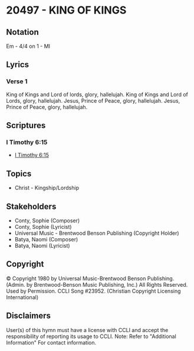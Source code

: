 # 20497 - KING OF KINGS

## Notation

Em - 4/4 on 1 - MI

## Lyrics

### Verse 1

King of Kings and Lord of lords, glory, hallelujah. King of Kings and Lord of Lords, glory, hallelujah. Jesus, Prince of Peace, glory, hallelujah. Jesus, Prince of Peace, glory, hallelujah.


## Scriptures

### I Timothy 6:15

- [I Timothy 6:15](https://www.biblegateway.com/passage/?search=I%20Timothy%206%3A15)


## Topics

- Christ - Kingship/Lordship

## Stakeholders

- Conty, Sophie (Composer)
- Conty, Sophie (Lyricist)
- Universal Music - Brentwood Benson Publishing (Copyright Holder)
- Batya, Naomi (Composer)
- Batya, Naomi (Lyricist)

## Copyright

© Copyright 1980 by Universal Music-Brentwood Benson Publishing. (Admin. by Brentwood-Benson Music Publishing, Inc.) All Rights Reserved. Used by Permission. CCLI Song #23952.
(Christian Copyright Licensing International)

## Disclaimers

User(s) of this hymn must have a license with CCLI and accept the responsibility of reporting its usage to CCLI.
Note: Refer to "Additional Information" For contact information.

